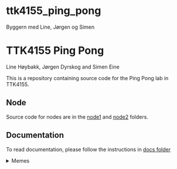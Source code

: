 # ttk4155_ping_pong
Byggern med Line, Jørgen og Simen

# TTK4155 Ping Pong
Line Høybakk, Jørgen Dyrskog and Simen Eine

This is a repository containing source code for the Ping Pong lab in TTK4155.

## Node

Source code for nodes are in the [node1](./node1/) and [node2](./node2/) folders.

## Documentation

To read documentation, please follow the instructions in [docs folder](./docs)

<details>
    <summary>Memes</summary>
    <img src=./docs/images/meme4.png lol width=400>
    <img src=./docs/images/meme1.png lol width=400>
    <img src=./docs/images/meme2.png lol width=400>
    <img src=./docs/images/meme3.png lol width=400>
</details>